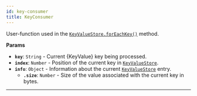 ```yaml
---
id: key-consumer
title: KeyConsumer
---
```


<a name="keyconsumer"></a>

User-function used in the [`KeyValueStore.forEachKey()`](/docs/api/key-value-store#foreachkey) method.

**Params**

-   **`key`**: `String` - Current {KeyValue} key being processed.
-   **`index`**: `Number` - Position of the current key in [`KeyValueStore`](/docs/api/key-value-store).
-   **`info`**: `Object` - Information about the current [`KeyValueStore`](/docs/api/key-value-store) entry.
    -   **`.size`**: `Number` - Size of the value associated with the current key in bytes.

---
